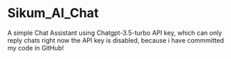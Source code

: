 # Sikum_AI_Chat
 A simple  Chat Assistant using Chatgpt-3.5-turbo API key, which can only reply chats 
 right now the API key is disabled, because i have commmitted my code in GitHub!
